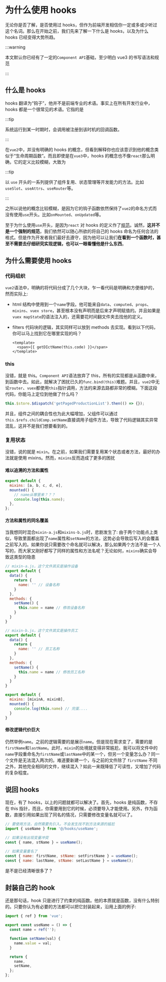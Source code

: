 # 为什么使用 hooks

无论你是否了解，是否使用过 hooks，但作为前端开发相信你一定或多或少听过这个名词。那么在开始之前，我们先来了解一下什么是 hooks，以及为什么 hooks 已经变得大势所趋。

:::warning

本文默认你已经有了一定的`Component API`基础，至少明白 vue3 的书写语法和规范

:::

## 什么是 hooks

hooks 翻译为“钩子”，他并不是前端专业的术语。事实上在所有开发行业中，hooks 都是一个很常见的术语。它指的是

:::tip

系统运行到某一时期时，会调用被注册到该时机的回调函数。

:::

在`vue2`中，并没有明确的 hooks 的概念，但看到解释你也应该意识到他的概念类似于“生命周期函数”。而且即使是在`vue3`中，hooks 的概念也不像`react`那么明确，它的定义比较模糊，大致为

:::tip

以 `use` 开头的一系列提供了组件复用、状态管理等开发能力的方法。比如`useSlot`、`useAttrs`、`useRouter`等。

:::

之所以说他的概念比较模糊，是因为它的钩子函数依然保持了`vue2`的命名方式而没有使用`use`开头。比如`onMounted`、`onUpdated`等。

至于为什么使用`use`开头，是因为`react` 对 hooks 的定义作了[规范](https://zh-hans.reactjs.org/docs/hooks-rules.html)。诚然，**这并不是一个强制的规范**，我们依然可以随心所欲的将自己的 hooks 命名为任何合法的格式。但是作为开发者我们最好去遵守，因为他可以让我们**在看到一个函数时，甚至不需要去仔细研究实现逻辑，也可以一眼看懂他是什么东西**。

## 为什么需要使用 hooks

### 代码组织

`vue2`语法中，明确的将代码分成了几个大块，乍一看代码是明确和方便维护的，然而实际上:

- html 结构中使用到一个`name`字段。他可能来自`data`、`computed`、`props`、`mixins`、`vuex store`，甚至根本没有声明而是后来才声明赋值的。并且如果是`vuex mapState`的语法注入的，还需要花时间翻文件夹去找他的定义。
- filters 代码块的逻辑，其实同样可以放到 methods 去实现。看到以下代码，你可以马上找到它在哪里实现的吗？

  ```vue
  <template>
    <span>{{ getDIctName(this.code) }}</span>
  </template>
  ```

### this

没错，就是 this。`Component API`语法放弃了 this，所有的实现都是从函数中来，到函数中去。如此，就解决了困扰已久的`func.bind(this)`难题。并且，`vue2`中无论`router`、`vuex`都使用`this`指针调用，方法的来源去路都非常的模糊。下面这段代码，你能马上定位到他做了什么吗？

```js
this.$store.$dispatch('getPagedProductionList').then(() => {});
```

并且，组件之间的耦合性也为此大幅增加，父组件可以通过`this.$refs.childComp.setName`直接调用子组件方法，导致了代码逻辑其实异常混乱，这并不是我们想要看到的。

### 复用状态

没错，说的就是 `mixin`。在之前，如果我们需要复用某个状态或者方法，最好的办法就是使用 mixins。然而，`mixins`反而造成了更多的困扰

#### 难以追溯的方法和属性

```js
export default {
  mixins: [a, b, c, d, e],
  mounted() {
    // name从哪里来？？？
    console.log(this.name);
  },
};
```

#### 方法和属性的同名覆盖

当我想同时混合`mixin-a.js`和`mixins-b.js`时，悲剧发生了: 由于两个功能点上类似，导致里面都出现了`name`属性和`setName`的方法，这势必会导致后写入的会覆盖之前写入的。如果你说只需要改个命名就可以解决，那么如果两个方法不是一个人写的，而大家又刚好都写了同样的属性和方法名呢？无论如何，`mixins`确实会导致这类型的隐患

```js
// mixin-a.js，这个文件其实是操作设备
export default {
  data() {
    return {
      name: '' // 设备名称
    }
  },
  methods: {
    setName() {
      this.name = name // 修改设备名称
    }
  }
}

// mixin-b.js，这个文件其实是操作员工
export default {
  data() {
    return {
      name: '' // 员工名称
    }
  },
  methods: {
    setName() {
      this.name = name // 修改员工名称
    }
  }
}

export default {
  mixins: [mixinA, mixinB],
  mounted() {
    console.log(this.name) // 完蛋....
  }
}
```

#### 修改逻辑代价巨大

仍然举例`name`。之前的逻辑需要的是展示`name`。但是现在需求变了，需要的是`firstName`和`lastName`。此时，`mixin`的处境就变得非常尴尬，我可以将文件中的`name`字段重命名为`firstName`或`lastName`中的某一个，但另一个变量怎么办？同一个文件是无法混入两次的。难道要新建一个，与之前的文件除了 `firstName` 不同之外，其他完全相同的文件，继续混入？如此一来既降低了可读性，又增加了代码的复杂程度。

## 说回 hooks

现在，有了 hooks，以上的问题就都可以解决了。首先，hooks 是纯函数，不存在 this 指针，而且，你需要用到它的时候，必须要导入才能使用。另外，作为函数，直接引用如果出现了同名的情况，只需要修改变量名就可以了。

```js
// 要使用方法，自然需要先引入。不会发生找不到方法来源的尴尬
import { useName } from '@/hooks/useName';

// 如果没有出现变量冲突
const { name, stName } = useName();

// 如果变量重名了
const { name: firstName, stName: setFirstName } = useName();
const { name: lastName, stName: setLastName } = useName();
```

是不是已经清晰很多了？

## 封装自己的 hook

还是那句话，hook 只是进行了约束的纯函数。他的本质就是函数，没有什么特别的。只要你认为有必要的方法都可以把它封装起来，沿用上面的例子:

```js
import { ref } from 'vue';

export const useName = () => {
  const name = ref('');

  function setName(val) {
    name.value = val;
  }

  return {
    name,
    setName,
  };
};
```
